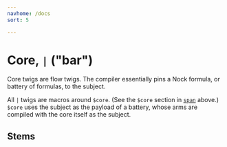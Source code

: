 ```yaml
---
navhome: /docs
sort: 5

---
```


# Core, `|` ("bar")

Core twigs are flow twigs.  The compiler essentially pins a Nock
formula, or battery of formulas, to the subject.

All `|` twigs are macros around `$core`.  (See the `$core`
section in [`span`](../span) above.)  `$core` uses the subject as
the payload of a battery, whose arms are compiled with the core
itself as the subject.

## Stems

<list dataPreview="true" className="runes"></list>
